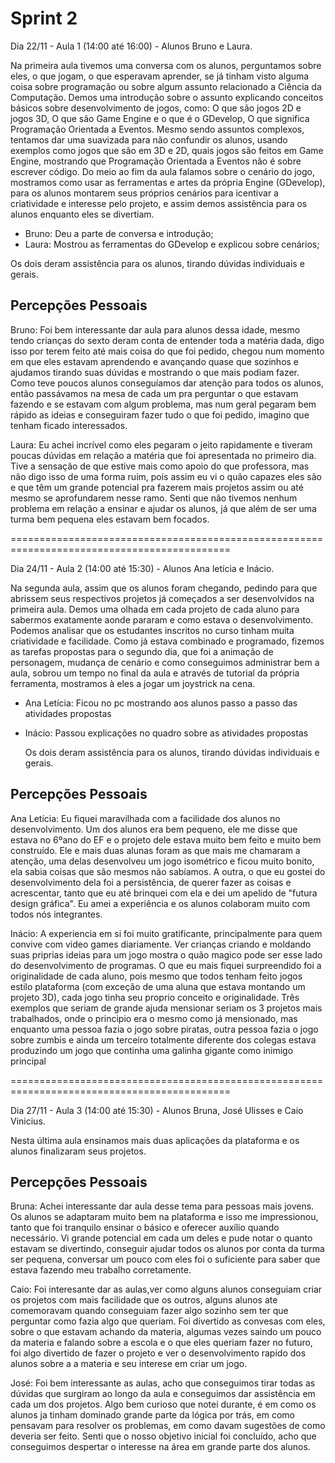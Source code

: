 # Sprint 2

Dia 22/11 - Aula 1 (14:00 até 16:00) - Alunos Bruno e Laura.

Na primeira aula tivemos uma conversa com os alunos, perguntamos sobre eles, o que jogam, o que esperavam aprender, se já tinham visto alguma coisa sobre programação ou sobre algum assunto relacionado a Ciência da Computação. Demos uma introdução sobre o assunto explicando conceitos básicos sobre desenvolvimento de jogos, como: O que são jogos 2D e jogos 3D, O que são Game Engine e o que é o GDevelop, O que significa Programação Orientada a Eventos. Mesmo sendo assuntos complexos, tentamos dar uma suavizada para não confundir os alunos, usando exemplos como jogos que são em 3D e 2D, quais jogos são feitos em Game Engine, mostrando que Programação Orientada a Eventos não é sobre escrever código. Do meio ao fim da aula falamos sobre o cenário do jogo, mostramos como usar as ferramentas e artes da própria Engine (GDevelop), para os alunos montarem seus próprios cenários para icentivar a criatividade e interesse pelo projeto, e assim demos assistência para os alunos enquanto eles se divertiam.

- Bruno: Deu a parte de conversa e introdução;
- Laura: Mostrou as ferramentas  do GDevelop e explicou sobre cenários;

Os dois deram assistência para os alunos, tirando dúvidas individuais e gerais.



## Percepções Pessoais

Bruno: Foi bem interessante dar aula para alunos dessa idade, mesmo tendo crianças do sexto deram conta de entender toda a matéria dada, digo isso por terem feito até mais coisa do que foi pedido, chegou num momento em que eles estavam aprendendo e avançando quase que sozinhos e ajudamos tirando suas dúvidas e mostrando o que mais podiam fazer. Como teve poucos alunos conseguíamos dar atenção para todos os alunos, então passávamos na mesa de cada um pra perguntar o que estavam fazendo e se estavam com algum problema, mas num geral pegaram bem rápido as ideias e conseguiram fazer tudo o que foi pedido, imagino que tenham ficado interessados.

Laura: Eu achei incrível como eles pegaram o jeito rapidamente e tiveram poucas dúvidas em relação a matéria que foi apresentada no primeiro dia. Tive a sensação de que estive mais como apoio do que professora, mas não digo isso de uma forma ruim, pois assim eu vi o quão capazes eles são e que têm um grande potencial pra fazerem mais projetos assim ou até mesmo se aprofundarem nesse ramo. Senti que não tivemos nenhum problema em relação a ensinar e ajudar os alunos, já que além de ser uma turma bem pequena eles estavam bem focados.

============================================================================================

Dia 24/11 - Aula 2 (14:00 até 15:30) - Alunos Ana letícia e Inácio.

Na segunda aula, assim que os alunos foram chegando, pedindo para que abrissem seus respectivos projetos já começados a ser desenvolvidos na primeira aula. Demos uma olhada em cada projeto de cada aluno para sabermos exatamente aonde pararam e como estava o desenvolvimento. Podemos analisar que os estudantes inscritos no curso tinham muita criatividade e facilidade. Como já estava combinado e programado, fizemos as tarefas propostas para o segundo dia, que foi a animação de personagem, mudança de cenário e como conseguimos administrar bem a aula, sobrou um tempo no final da aula e através de tutorial da própria ferramenta, mostramos à eles a jogar um joystrick na cena.

- Ana Letícia: Ficou no pc mostrando aos alunos passo a passo das atividades propostas
- Inácio: Passou explicações no quadro sobre as atividades propostas

  Os dois deram assistência para os alunos, tirando dúvidas individuais e gerais.

## Percepções Pessoais

Ana Letícia: Eu fiquei maravilhada com a facilidade dos alunos no desenvolvimento. Um dos alunos era bem pequeno, ele me disse que estava no 6ºano do EF e o projeto dele estava muito bem feito e muito bem construído. Ele e mais duas alunas foram as que mais me chamaram a atenção, uma delas desenvolveu um jogo isométrico e ficou muito bonito, ela sabia coisas que são mesmos não sabíamos. A outra, o que eu gostei do desenvolvimento dela foi a persistência, de querer fazer as coisas e acrescentar, tanto que eu até brinquei com ela e dei um apelido de "futura design gráfica". Eu amei a experiência e os alunos colaboram muito com todos nós integrantes.

Inácio: A experiencia em si foi muito gratificante, principalmente para quem convive com video games diariamente. Ver crianças criando e moldando suas priprias ideias para um jogo mostra o quão magico pode ser esse lado do desenvolvimento de programas. O que eu mais fiquei surpreendido foi a originalidade de cada aluno, pois mesmo que todos tenham feito jogos estilo plataforma (com exceção de uma aluna que estava montando um projeto 3D), cada jogo tinha seu proprio conceito e originalidade. Três exemplos que seriam de grande ajuda mensionar seriam os 3 projetos mais trabalhados, onde o principio era o mesmo como já mensionado, mas enquanto uma pessoa fazia o jogo sobre piratas, outra pessoa fazia o jogo sobre zumbis e ainda um terceiro totalmente diferente dos colegas estava produzindo um jogo que continha uma galinha gigante como inimigo principal

============================================================================================

Dia 27/11 - Aula 3 (14:00 até 15:30) - Alunos Bruna, José Ulisses e Caio Vinicius.

Nesta última aula ensinamos mais duas aplicações da plataforma e os alunos finalizaram seus projetos. 


## Percepções Pessoais

Bruna: Achei interessante dar aula desse tema para pessoas mais jovens. Os alunos se adaptaram muito bem na plataforma e isso me impressionou, tanto que foi tranquilo ensinar o básico e oferecer auxílio quando necessário. Vi grande potencial em cada um deles e pude notar o quanto estavam se divertindo, conseguir ajudar todos os alunos por conta da turma ser pequena, conversar um pouco com eles foi o suficiente para saber que estava fazendo meu trabalho corretamente.

Caio: Foi interesante dar as aulas,ver como alguns alunos conseguiam criar os projetos com mais facilidade que os outros, alguns alunos ate comemoravam quando conseguiam fazer algo sozinho sem ter que perguntar como fazia algo que queriam. Foi divertido as convesas com eles, sobre o que estavam achando da materia, algumas vezes saindo um pouco da materia e falando sobre a escola e o que eles queriam fazer no futuro, foi algo divertido de fazer o projeto e ver o desenvolvimento rapido dos alunos sobre a a materia e seu interese em criar um jogo.

José: Foi bem interessante as aulas, acho que conseguimos tirar todas as dúvidas que surgiram ao longo da aula e conseguimos dar assistência em cada um dos projetos. Algo bem curioso que notei durante, é em como os alunos ja tinham dominado grande parte da lógica por trás, em como pensavam para resolver os problemas, em como davam sugestões de como deveria ser feito. Senti que o nosso objetivo inicial foi concluído, acho que conseguimos despertar o interesse na área em grande parte dos alunos. 
